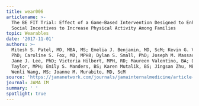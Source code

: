 ```yaml
---
title: wear006
articlename: >-
  The BE FIT Trial: Effect of a Game-Based Intervention Designed to Enhance
  Social Incentives to Increase Physical Activity Among Families
topic: Wearables
date: '2017-11-01'
authors: >-
  Mitesh S. Patel, MD, MBA, MS; Emelia J. Benjamin, MD, ScM; Kevin G. Volpp, MD,
  PhD; Caroline S. Fox, MD, MPH8; Dylan S. Small, PhD; Joseph M. Massaro, PhD7;
  Jane J. Lee, PhD; Victoria Hilbert, MPH, RD; Maureen Valentino, BA; Devon H.
  Taylor, MPH; Emily S. Manders, BS; Karen Mutalik, BS; Jingsan Zhu, MBA, MS;
  Wenli Wang, MS; Joanne M. Murabito, MD, ScM
source: 'https://jamanetwork.com/journals/jamainternalmedicine/article-abstract/2655242'
journal: JAMA IM
summary: ' '
spotlight: true
---
```


